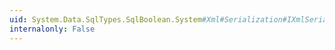 ```yaml
---
uid: System.Data.SqlTypes.SqlBoolean.System#Xml#Serialization#IXmlSerializable#ReadXml(System.Xml.XmlReader)
internalonly: False
---
```

